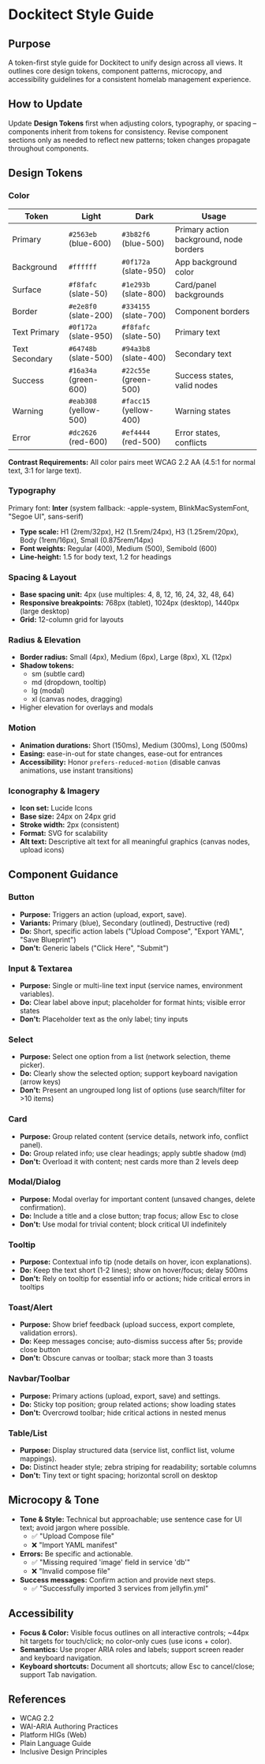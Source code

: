 # Dockitect Style Guide

## Purpose

A token-first style guide for Dockitect to unify design across all views. It outlines core design tokens, component patterns, microcopy, and accessibility guidelines for a consistent homelab management experience.

## How to Update

Update **Design Tokens** first when adjusting colors, typography, or spacing – components inherit from tokens for consistency. Revise component sections only as needed to reflect new patterns; token changes propagate throughout components.

## Design Tokens

### Color

Token | Light | Dark | Usage  
--- | --- | --- | ---
Primary | `#2563eb` (blue-600) | `#3b82f6` (blue-500) | Primary action background, node borders  
Background | `#ffffff` | `#0f172a` (slate-950) | App background color  
Surface | `#f8fafc` (slate-50) | `#1e293b` (slate-800) | Card/panel backgrounds  
Border | `#e2e8f0` (slate-200) | `#334155` (slate-700) | Component borders  
Text Primary | `#0f172a` (slate-950) | `#f8fafc` (slate-50) | Primary text  
Text Secondary | `#64748b` (slate-500) | `#94a3b8` (slate-400) | Secondary text  
Success | `#16a34a` (green-600) | `#22c55e` (green-500) | Success states, valid nodes  
Warning | `#eab308` (yellow-500) | `#facc15` (yellow-400) | Warning states  
Error | `#dc2626` (red-600) | `#ef4444` (red-500) | Error states, conflicts  

**Contrast Requirements:** All color pairs meet WCAG 2.2 AA (4.5:1 for normal text, 3:1 for large text).

### Typography

Primary font: **Inter** (system fallback: -apple-system, BlinkMacSystemFont, "Segoe UI", sans-serif)

- **Type scale:** H1 (2rem/32px), H2 (1.5rem/24px), H3 (1.25rem/20px), Body (1rem/16px), Small (0.875rem/14px)
- **Font weights:** Regular (400), Medium (500), Semibold (600)
- **Line-height:** 1.5 for body text, 1.2 for headings

### Spacing & Layout

- **Base spacing unit:** 4px (use multiples: 4, 8, 12, 16, 24, 32, 48, 64)
- **Responsive breakpoints:** 768px (tablet), 1024px (desktop), 1440px (large desktop)
- **Grid:** 12-column grid for layouts

### Radius & Elevation

- **Border radius:** Small (4px), Medium (6px), Large (8px), XL (12px)
- **Shadow tokens:** 
  - sm (subtle card)
  - md (dropdown, tooltip)
  - lg (modal)
  - xl (canvas nodes, dragging)
- Higher elevation for overlays and modals

### Motion

- **Animation durations:** Short (150ms), Medium (300ms), Long (500ms)
- **Easing:** ease-in-out for state changes, ease-out for entrances
- **Accessibility:** Honor `prefers-reduced-motion` (disable canvas animations, use instant transitions)

### Iconography & Imagery

- **Icon set:** Lucide Icons
- **Base size:** 24px on 24px grid
- **Stroke width:** 2px (consistent)
- **Format:** SVG for scalability
- **Alt text:** Descriptive alt text for all meaningful graphics (canvas nodes, upload icons)

## Component Guidance

### Button

- **Purpose:** Triggers an action (upload, export, save).
- **Variants:** Primary (blue), Secondary (outlined), Destructive (red)
- **Do:** Short, specific action labels ("Upload Compose", "Export YAML", "Save Blueprint")
- **Don't:** Generic labels ("Click Here", "Submit")

### Input & Textarea

- **Purpose:** Single or multi-line text input (service names, environment variables).
- **Do:** Clear label above input; placeholder for format hints; visible error states
- **Don't:** Placeholder text as the only label; tiny inputs

### Select

- **Purpose:** Select one option from a list (network selection, theme picker).
- **Do:** Clearly show the selected option; support keyboard navigation (arrow keys)
- **Don't:** Present an ungrouped long list of options (use search/filter for >10 items)

### Card

- **Purpose:** Group related content (service details, network info, conflict panel).
- **Do:** Group related info; use clear headings; apply subtle shadow (md)
- **Don't:** Overload it with content; nest cards more than 2 levels deep

### Modal/Dialog

- **Purpose:** Modal overlay for important content (unsaved changes, delete confirmation).
- **Do:** Include a title and a close button; trap focus; allow Esc to close
- **Don't:** Use modal for trivial content; block critical UI indefinitely

### Tooltip

- **Purpose:** Contextual info tip (node details on hover, icon explanations).
- **Do:** Keep the text short (1-2 lines); show on hover/focus; delay 500ms
- **Don't:** Rely on tooltip for essential info or actions; hide critical errors in tooltips

### Toast/Alert

- **Purpose:** Show brief feedback (upload success, export complete, validation errors).
- **Do:** Keep messages concise; auto-dismiss success after 5s; provide close button
- **Don't:** Obscure canvas or toolbar; stack more than 3 toasts

### Navbar/Toolbar

- **Purpose:** Primary actions (upload, export, save) and settings.
- **Do:** Sticky top position; group related actions; show loading states
- **Don't:** Overcrowd toolbar; hide critical actions in nested menus

### Table/List

- **Purpose:** Display structured data (service list, conflict list, volume mappings).
- **Do:** Distinct header style; zebra striping for readability; sortable columns
- **Don't:** Tiny text or tight spacing; horizontal scroll on desktop

## Microcopy & Tone

- **Tone & Style:** Technical but approachable; use sentence case for UI text; avoid jargon where possible. 
  - ✅ "Upload Compose file"
  - ❌ "Import YAML manifest"
- **Errors:** Be specific and actionable. 
  - ✅ "Missing required 'image' field in service 'db'"
  - ❌ "Invalid compose file"
- **Success messages:** Confirm action and provide next steps.
  - ✅ "Successfully imported 3 services from jellyfin.yml"

## Accessibility

- **Focus & Color:** Visible focus outlines on all interactive controls; ~44px hit targets for touch/click; no color-only cues (use icons + color).
- **Semantics:** Use proper ARIA roles and labels; support screen reader and keyboard navigation.
- **Keyboard shortcuts:** Document all shortcuts; allow Esc to cancel/close; support Tab navigation.

## References

- WCAG 2.2
- WAI-ARIA Authoring Practices
- Platform HIGs (Web)
- Plain Language Guide
- Inclusive Design Principles
